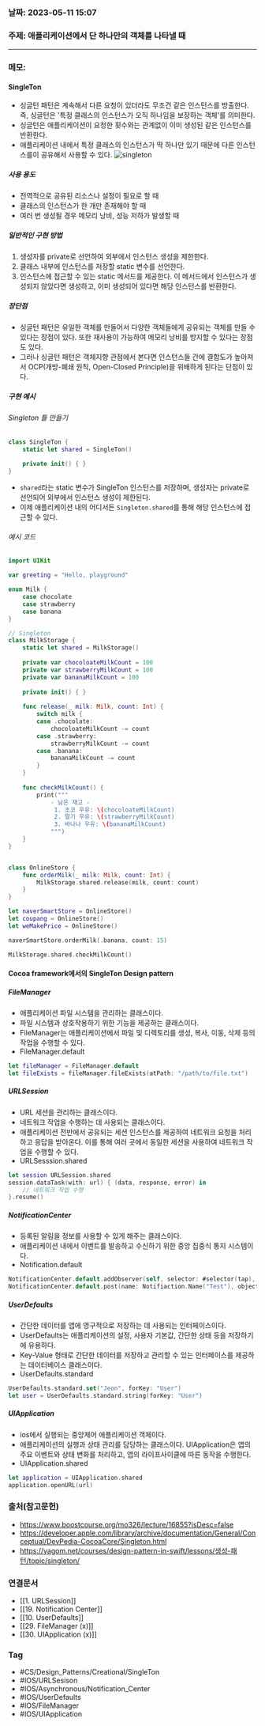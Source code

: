 ### 날짜: 2023-05-11 15:07

### 주제: 애플리케이션에서 단 하나만의 객체를 나타낼 때
---
### 메모: 
#### SingleTon
- 싱글턴 패턴은 계속해서 다른 요청이 있더라도 무조건 같은 인스턴스를 방출한다. 즉, 싱글턴은 '특정 클래스의 인스턴스가 오직 하나임을 보장하는 객체'를 의미한다. 
- 싱글턴은 애플리케이션이 요청한 횟수와는 관계없이 이미 생성된 같은 인스턴스를 반환한다. 
- 애플리케이션 내에서 특정 클래스의 인스턴스가 딱 하나만 있기 때문에 다른 인스턴스를이 공유해서 사용할 수 있다. 
![singleton](https://developer.apple.com/library/archive/documentation/General/Conceptual/DevPedia-CocoaCore/Art/singleton_2x.png)
##### 사용 용도 
- 전역적으로 공유된 리소스나 설정이 필요로 할 때 
- 클래스의 인스턴스가 한 개만 존재해야 할 때 
- 여러 번 생성될 경우 메모리 낭비, 성능 저하가 발생할 때
##### 일반적인 구현 방법
1. 생성자를 private로 선언하여 외부에서 인스턴스 생성을 제한한다. 
2. 클래스 내부에 인스턴스를 저장할 static 변수를 선언한다. 
3. 인스턴스에 접근할 수 있는 static 메서드를 제공한다. 이 메서드에서 인스턴스가 생성되지 않았다면 생성하고, 이미 생성되어 있다면 해당 인스턴스를 반환한다.
##### 장단점 
- 싱글턴 패턴은 유일한 객체를 만들어서 다양한 객체들에게 공유되는 객체를 만들 수 있다는 장점이 있다. 또한 재사용이 가능하여 메모리 낭비를 방지할 수 있다는 장점도 있다. 
- 그러나 싱글턴 패턴은 객체지향 관점에서 본다면 인스턴스들 간에 결합도가 높아져서 OCP(개방-폐쇄 원칙, Open-Closed Principle)을 위배하게 된다는 단점이 있다. 
##### 구현 예시 
###### Singleton 틀 만들기
~~~ swift 
class SingleTon { 
	static let shared = SingleTon()
	
	private init() { }
}
~~~
- `shared`라는 static 변수가 SingleTon 인스턴스를 저장하며, 생성자는 private로 선언되어 외부에서 인스턴스 생성이 제한된다. 
- 이제 애플리케이션 내의 어디서든 `Singleton.shared`를 통해 해당 인스턴스에 접근할 수 있다. 
###### 예시 코드 
``` swift 
import UIKit

var greeting = "Hello, playground"

enum Milk {
    case chocolate
    case strawberry
    case banana
}

// Singleton
class MilkStorage {
    static let shared = MilkStorage()
    
    private var chocoloateMilkCount = 100
    private var strawberryMilkCount = 100
    private var bananaMilkCount = 100
    
    private init() { }
    
    func release(_ milk: Milk, count: Int) {
        switch milk {
        case .chocolate:
            chocoloateMilkCount -= count
        case .strawberry:
            strawberryMilkCount -= count
        case .banana:
            bananaMilkCount -= count
        }
    }
    
    func checkMilkCount() {
        print("""
            - 남은 재고 -
             1. 초코 우유: \(chocoloateMilkCount)
             2. 딸기 우유: \(strawberryMilkCount)
             3. 바나나 우유: \(bananaMilkCount)
            """)
    }
}


class OnlineStore {
    func orderMilk(_ milk: Milk, count: Int) {
        MilkStorage.shared.release(milk, count: count)
    }
}

let naverSmartStore = OnlineStore()
let coupang = OnlineStore()
let weMakePrice = OnlineStore()

naverSmartStore.orderMilk(.banana, count: 15)

MilkStorage.shared.checkMilkCount()
```
#### Cocoa framework에서의 SingleTon Design pattern
##### FileManager
- 애플리케이션 파일 시스템을 관리하는 클래스이다. 
- 파일 시스템과 상호작용하기 위한 기능을 제공하는 클래스이다. 
- FileManager는 애플리케이션에서 파일 및 디렉토리를 생성, 복사, 이동, 삭제 등의 작업을 수행할 수 있다. 
- FileManager.default
~~~ swift 
let fileManager = FileManager.default 
let fileExists = fileManager.fileExists(atPath: "/path/to/file.txt")
~~~
##### URLSession
- URL 세션을 관리하는 클래스이다. 
- 네트워크 작업을 수행하는 데 사용되는 클래스이다. 
- 애플리케이션 전반에서 공유되는 세션 인스턴스를 제공하여 네트워크 요청을 처리하고 응답을 받아온다. 이를 통해 여러 곳에서 동일한 세션을 사용하여 네트워크 작업을 수행할 수 있다. 
- URLSesssion.shared
~~~ swift 
let session URLSession.shared 
session.dataTask(with: url) { (data, response, error) in 
	// 네트워크 작업 수행
}.resume() 
~~~
##### NotificationCenter
- 등록된 알림을 정보를 사용할 수 있게 해주는 클래스이다. 
- 애플리케이션 내에서 이벤트를 발송하고 수신하기 위한 중앙 집중식 통지 시스템이다. 
- Notification.default 
~~~ swift 
NotificationCenter.default.addObserver(self, selector: #selector(tap), name: Notification.Name("Test"), object: nil )
NotificationCenter.default.post(name: Notifiaction.Name("Test"), object: nil)
~~~
##### UserDefaults
- 간단한 데이터를 앱에 영구적으로 저장하는 데 사용되는 인터페이스이다. 
- UserDefaults는 애플리케이션의 설정, 사용자 기본값, 간단한 상태 등을 저장하기에 유용하다. 
- Key-Value 형태로 간단한 데이터를 저장하고 관리할 수 있는 인터페이스를 제공하는 데이터베이스 클래스이다. 
- UserDefaults.standard
~~~ swift 
UserDefaults.standard.set("Jeon", forKey: "User")
let user = UserDefaults.standard.string(forKey: "User")
~~~
##### UIApplication 
- ios에서 실행되는 중앙제어 애플리케이션 객체이다. 
- 애플리케이션의 실행과 상태 관리를 담당하는 클래스이다. UIApplication은 앱의 주요 이벤트와 상태 변화를 처리하고, 앱의 라이프사이클에 따른 동작을 수행한다. 
- UIApplication.shared
~~~ swift
let application = UIApplication.shared
application.openURL(url)
~~~

### 출처(참고문헌) 
- https://www.boostcourse.org/mo326/lecture/16855?isDesc=false
- https://developer.apple.com/library/archive/documentation/General/Conceptual/DevPedia-CocoaCore/Singleton.html
- https://yagom.net/courses/design-pattern-in-swift/lessons/생성-패턴/topic/singleton/

### 연결문서 
- [[1. URLSession]]
- [[19. Notification Center]]
- [[10. UserDefaults]]
- [[29. FileManager (x)]]
- [[30. UIApplication (x)]]

### Tag
- #CS/Design_Patterns/Creational/SingleTon 
- #IOS/URLSesison  
- #IOS/Asynchronous/Notification_Center 
- #IOS/UserDefaults 
- #IOS/FileManager
- #IOS/UIApplication